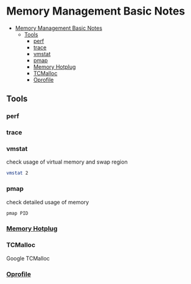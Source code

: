 # Memory Management Basic Notes

- [Memory Management Basic Notes](#memory-management-basic-notes)
  - [Tools](#tools)
    - [perf](#perf)
    - [trace](#trace)
    - [vmstat](#vmstat)
    - [pmap](#pmap)
    - [Memory Hotplug](#memory-hotplug)
    - [TCMalloc](#tcmalloc)
    - [Oprofile](#oprofile)

## Tools

### perf

### trace

### vmstat

check usage of virtual memory and swap region

```sh
vmstat 2
```

### pmap

check detailed usage of memory

```sh
pmap PID
```

### [Memory Hotplug](http://www.kernel.org/doc/Documentation/memory-hotplug.txt)

### TCMalloc

Google TCMalloc

### [Oprofile](http://oprofile.sourceforge.net)
